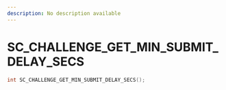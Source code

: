 ```yaml
---
description: No description available 
---
```


# SC_CHALLENGE_GET_MIN_SUBMIT_DELAY_SECS

```cpp
int SC_CHALLENGE_GET_MIN_SUBMIT_DELAY_SECS();
```